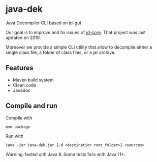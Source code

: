 # java-dek
Java Decompiler CLI based on jd-gui

Our goal is to improve and fix issues of [jd-core](https://github.com/java-decompiler/jd-core). That project was last updated on 2019.

Moreover we provide a simple CLI utility that allow to decompile either a single class file, a folder of class files, or a jar archive.

## Features

* Maven build system
* Clean code
* Javadoc

## Compile and run

Compile with

    mvn package

Run with

    java -jar java-dek.jar [-d <destination root folder>] <sources>

Warning: tested qith Java 8. Some tests fails with Java 11+.

